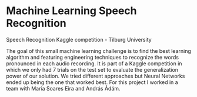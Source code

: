 # Machine Learning Speech Recognition

Speech Recognition Kaggle competition - Tilburg University

The goal of this small machine learning challenge is to find the best learning algorithm and featuring engineering techniques to recognize the words pronounced in each audio recording. It is part of a Kaggle competition in which we only had 7 trials on the test set to evaluate the generalization power of our solution. We tried different approaches but Neural Networks ended up being the one that worked best. For this project I worked in a team with Maria Soares Eira and András Ádám.
